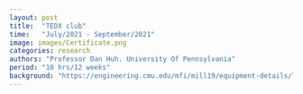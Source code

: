 ```yaml
---
layout: post
title:  "TEDX club"
time:   "July/2021 - September/2021"
image: images/Certificate.png
categories: research
authors: "Professor Dan Huh. University Of Pennsylvania"
period: "10 hrs/12 weeks"
background: "https://engineering.cmu.edu/mfi/mill19/equipment-details/lincoln-electric-sculptprint-rnd.html"
---
```


